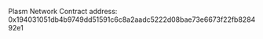 Plasm Network
Contract address: 
0x194031051db4b9749dd51591c6c8a2aadc5222d08bae73e6673f22fb828492e1
